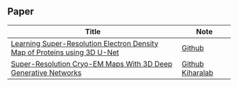 ## Paper
Title|Note
----|----
[Learning Super-Resolution Electron Density Map of Proteins using 3D U-Net](https://scholar.google.com/scholar?hl=zh-CN&as_sdt=0%2C5&q=Learning+Super-Resolution+Electron+Density+Map+of+Proteins+using+3D+U-Net&btnG=)|[Github](https://github.com/bm-93/ElectronDensity_SR)
[Super-Resolution Cryo-EM Maps With 3D Deep Generative Networks](https://europepmc.org/article/ppr/ppr265571)|[Github](https://github.com/kiharalab/EM-GAN) [Kiharalab](https://kiharalab.org/emsuites/emgan.php)
